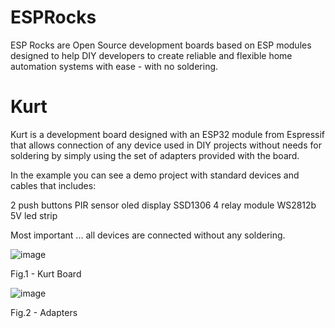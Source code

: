 # ESPRocks
ESP Rocks are Open Source development boards based on ESP modules designed to help DIY developers to create reliable and flexible home automation systems with ease - with no soldering.

# Kurt
Kurt is a development board designed with an ESP32 module from Espressif that allows connection of any device used in DIY projects without needs for soldering by simply using the set of adapters provided with the board.

In the example you can see a demo project with standard devices and cables that includes:

2 push buttons
PIR sensor
oled display SSD1306
4 relay module
WS2812b 5V led strip
 

Most important ... all devices are connected without any soldering.

![image](https://github.com/ffich/ESPRocks_KURT/assets/59200746/0f606a8a-0ba5-4534-be8d-3d395c8b7a1a)

Fig.1 - Kurt Board

![image](https://github.com/ffich/ESPRocks_KURT/assets/59200746/a58ca16d-d83d-484f-9644-79d0d9f3b040)

Fig.2 - Adapters
